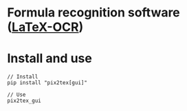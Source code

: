 # Formula recognition software ([LaTeX-OCR](https://github.com/lukas-blecher/LaTeX-OCR ))

# Install and use
```
// Install
pip install "pix2tex[gui]"

// Use
pix2tex_gui
```

